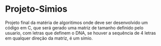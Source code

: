 # Projeto-Simios
Projeto final da matéria de algoritimos onde deve ser desenvolvido um código em C, que será gerado uma matriz de tamanho definido pelo usuario, com letras que definem o DNA, se houver a sequência de 4 letras em qualquer direção da matriz, é um símio.
